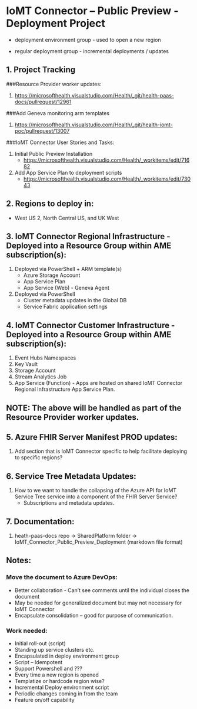 # IoMT Connector – Public Preview - Deployment Project

 - deployment environment group - used to open a new region

 - regular deployment group - incremental deployments / updates

## 1. Project Tracking

###Resource Provider worker updates:
 1. https://microsofthealth.visualstudio.com/Health/_git/health-paas-docs/pullrequest/12961

 ###Add Geneva monitoring arm templates
 1. https://microsofthealth.visualstudio.com/Health/_git/health-iomt-poc/pullrequest/13007

###IoMT Connector User Stories and Tasks:
 1. Initial Public Preview Installation
    - https://microsofthealth.visualstudio.com/Health/_workitems/edit/71682
 2. Add App Service Plan to deployment scripts
    - https://microsofthealth.visualstudio.com/Health/_workitems/edit/73043

## 2. Regions to deploy in:
 - West US 2, North Central US, and UK West 

## 3. IoMT Connector Regional Infrastructure - Deployed into a Resource Group within AME subscription(s):
1. Deployed via PowerShell + ARM template(s)
    - Azure Storage Account
    - App Service Plan
    - App Service (Web) - Geneva Agent
2.	Deployed via PowerShell
     - Cluster metadata updates in the Global DB
     - Service Fabric application settings

## 4. IoMT Connector Customer Infrastructure - Deployed into a Resource Group within AME subscription(s):
1. Event Hubs Namespaces
2. Key Vault
3. Storage Account
4. Stream Analytics Job
5. App Service (Function) - Apps are hosted on shared IoMT Connector Regional Infrastructure App Service Plan.

## NOTE: The above will be handled as part of the Resource Provider worker updates.

## 5. Azure FHIR Server Manifest PROD updates:
1. Add section that is IoMT Connector specific to help facilitate deploying to specific regions?

## 6. Service Tree Metadata Updates:
1. How to we want to handle the collapsing of the Azure API for IoMT Service Tree service into a component of the FHIR Server Service?
   - Subscriptions and metadata updates.

## 7. Documentation:
1. heath-paas-docs repo -> SharedPlatform folder -> IoMT_Connector_Public_Preview_Deployment (markdown file format)

## Notes:
### Move the document to Azure DevOps:
 - Better collaboration - Can’t see comments until the individual closes the document
 - May be needed for generalized document but may not necessary for IoMT Connector
 - Encapsulate consolidation – good for purpose of communication. 

### Work needed:
 - Initial roll-out (script)
 - Standing up service clusters etc.
 - Encapsulated in deploy environment group
 - Script – Idempotent
 - Support Powershell and ???
 - Every time a new region is opened
 - Templatize or hardcode region wise?
 - Incremental Deploy environment script
 - Periodic changes coming in from the team
 - Feature on/off capability
